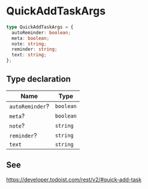 # QuickAddTaskArgs

```ts
type QuickAddTaskArgs = {
  autoReminder: boolean;
  meta: boolean;
  note: string;
  reminder: string;
  text: string;
};
```

## Type declaration

| Name | Type |
| ------ | ------ |
| <a id="autoreminder"></a> `autoReminder`? | `boolean` |
| <a id="meta"></a> `meta`? | `boolean` |
| <a id="note"></a> `note`? | `string` |
| <a id="reminder"></a> `reminder`? | `string` |
| <a id="text"></a> `text` | `string` |

## See

https://developer.todoist.com/rest/v2/#quick-add-task
